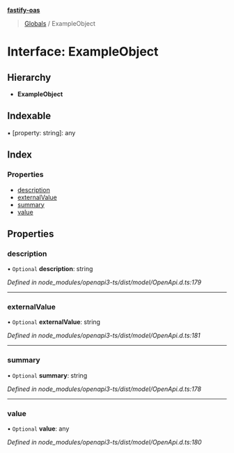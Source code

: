 **[fastify-oas](../README.md)**

> [Globals](../README.md) / ExampleObject

# Interface: ExampleObject

## Hierarchy

* **ExampleObject**

## Indexable

▪ [property: string]: any

## Index

### Properties

* [description](exampleobject.md#description)
* [externalValue](exampleobject.md#externalvalue)
* [summary](exampleobject.md#summary)
* [value](exampleobject.md#value)

## Properties

### description

• `Optional` **description**: string

*Defined in node_modules/openapi3-ts/dist/model/OpenApi.d.ts:179*

___

### externalValue

• `Optional` **externalValue**: string

*Defined in node_modules/openapi3-ts/dist/model/OpenApi.d.ts:181*

___

### summary

• `Optional` **summary**: string

*Defined in node_modules/openapi3-ts/dist/model/OpenApi.d.ts:178*

___

### value

• `Optional` **value**: any

*Defined in node_modules/openapi3-ts/dist/model/OpenApi.d.ts:180*
